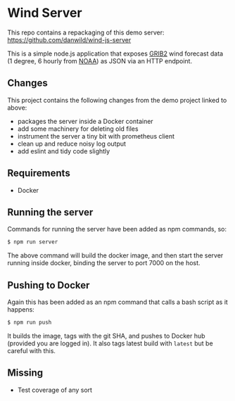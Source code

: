 # Wind Server

This repo contains a repackaging of this demo server:
https://github.com/danwild/wind-js-server

This is a simple node.js application that exposes
[GRIB2](http://en.wikipedia.org/wiki/GRIB) wind forecast data (1 degree, 6
hourly from [NOAA](http://nomads.ncep.noaa.gov/)) as JSON via an HTTP endpoint.

## Changes

This project contains the following changes from the demo project linked to above:

* packages the server inside a Docker container
* add some machinery for deleting old files
* instrument the server a tiny bit with prometheus client
* clean up and reduce noisy log output
* add eslint and tidy code slightly

## Requirements

* Docker

## Running the server

Commands for running the server have been added as npm commands, so:

```bash
$ npm run server
```

The above command will build the docker image, and then start the server
running inside docker, binding the server to port 7000 on the host.


## Pushing to Docker

Again this has been added as an npm command that calls a bash script as it
happens:

```bash
$ npm run push
```

It builds the image, tags with the git SHA, and pushes to Docker hub
(provided you are logged in). It also tags latest build with `latest` but be
careful with this.

## Missing

* Test coverage of any sort
